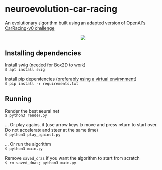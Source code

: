 # neuroevolution-car-racing

An evolutionary algorithm built using an adapted version of [OpenAI's CarRacing-v0 challenge](https://gym.openai.com/envs/CarRacing-v0/)
<p align="center">
  <a href="https://raw.githubusercontent.com/lucasgdm/evolutionary-neuralnet-car-racing/master/demo.mp4">
    <img src="https://raw.githubusercontent.com/lucasgdm/evolutionary-neuralnet-car-racing/master/demo.gif" />
  </a>
</p>


## Installing dependencies
Install swig (needed for Box2D to work)  
`$ apt install swig`

Install pip dependencies ([preferably using a virtual environment](https://docs.python.org/3/tutorial/venv.html))  
`$ pip install -r requirements.txt`

## Running
Render the best neural net  
`$ python3 render.py`

... Or play against it (use arrow keys to move and press return to start over. Do not accelerate and steer at the same time)  
`$ python3 play_against.py`

... Or run the algorithm  
`$ python3 main.py`

Remove `saved_dnas` if you want the algorithm to start from scratch  
`$ rm saved_dnas; python3 main.py`

